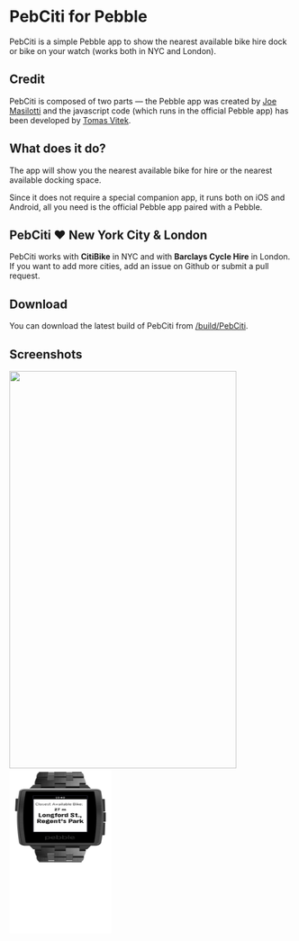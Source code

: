 # PebCiti for Pebble

PebCiti is a simple Pebble app to show the nearest available bike hire dock or bike on your watch (works both in NYC and London).

## Credit

PebCiti is composed of two parts — the Pebble app was created by [Joe Masilotti](http://masilotti.com/) and the javascript code (which runs in the official Pebble app) has been developed by [Tomas Vitek](http://tomasvitek.com/).

## What does it do?

The app will show you the nearest available bike for hire or the nearest available docking space.

Since it does not require a special companion app, it runs both on iOS and Android, all you need is the official Pebble app paired with a Pebble.

## PebCiti ❤️ New York City & London 

PebCiti works with **CitiBike** in NYC and with **Barclays Cycle Hire** in London. If you want to add more cities, add an issue on Github or submit a pull request.

## Download

You can download the latest build of PebCiti from [/build/PebCiti](https://raw.github.com/tomasvitek/PebBike/pebciti/build/PebCiti.pbw).

## Screenshots

<img src="https://raw.github.com/tomasvitek/PebBike/pebciti/screenshots/iOS.png" style="width:403px;height:706px">
<img src="https://raw.githubusercontent.com/tomasvitek/PebBike/pebciti/screenshots/Pebble.png" style="width:181px;height:290px">
